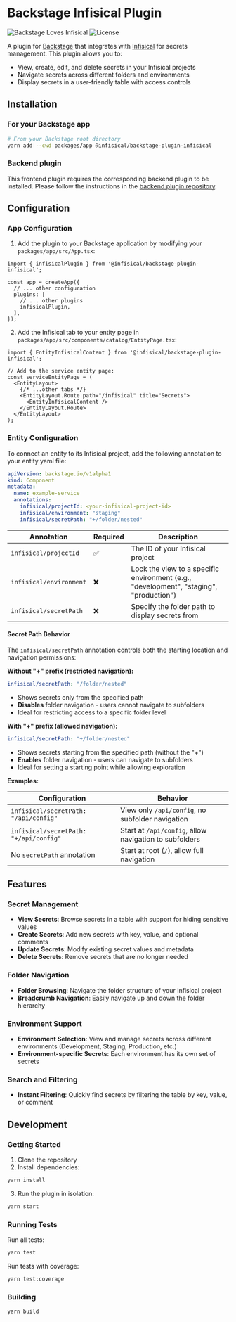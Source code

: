 # Backstage Infisical Plugin

![Backstage Loves Infisical](https://img.shields.io/badge/Backstage-loves%20Infisical-blue)
![License](https://img.shields.io/github/license/your-username/backstage-plugin-infisical)

A plugin for [Backstage](https://backstage.io) that integrates with [Infisical](https://infisical.com) for secrets management. This plugin allows you to:

- View, create, edit, and delete secrets in your Infisical projects
- Navigate secrets across different folders and environments
- Display secrets in a user-friendly table with access controls

## Installation

### For your Backstage app

```bash
# From your Backstage root directory
yarn add --cwd packages/app @infisical/backstage-plugin-infisical
```

### Backend plugin
This frontend plugin requires the corresponding backend plugin to be installed. Please follow the instructions in the [backend plugin repository](https://github.com/your-username/backstage-plugin-infisical-backend).

## Configuration

### App Configuration

1. Add the plugin to your Backstage application by modifying your `packages/app/src/App.tsx`:

```tsx
import { infisicalPlugin } from '@infisical/backstage-plugin-infisical';

const app = createApp({
  // ... other configuration
  plugins: [
    // ... other plugins
    infisicalPlugin,
  ],
});
```

2. Add the Infisical tab to your entity page in `packages/app/src/components/catalog/EntityPage.tsx`:

```tsx
import { EntityInfisicalContent } from '@infisical/backstage-plugin-infisical';

// Add to the service entity page:
const serviceEntityPage = (
  <EntityLayout>
    {/* ...other tabs */}
    <EntityLayout.Route path="/infisical" title="Secrets">
      <EntityInfisicalContent />
    </EntityLayout.Route>
  </EntityLayout>
);
```

### Entity Configuration

To connect an entity to its Infisical project, add the following annotation to your entity yaml file:

```yaml
apiVersion: backstage.io/v1alpha1
kind: Component
metadata:
  name: example-service
  annotations:
    infisical/projectId: <your-infisical-project-id>
    infisical/environment: "staging"
    infisical/secretPath: "+/folder/nested"
```

| Annotation | Required | Description |
|------------|----------|-------------|
| `infisical/projectId` | ✅ | The ID of your Infisical project |
| `infisical/environment` | ❌ | Lock the view to a specific environment (e.g., "development", "staging", "production") |
| `infisical/secretPath` | ❌ | Specify the folder path to display secrets from |


#### Secret Path Behavior

The `infisical/secretPath` annotation controls both the starting location and navigation permissions:

**Without "+" prefix (restricted navigation):**
```yaml
infisical/secretPath: "/folder/nested"
```
- Shows secrets only from the specified path
- **Disables** folder navigation - users cannot navigate to subfolders
- Ideal for restricting access to a specific folder level

**With "+" prefix (allowed navigation):**
```yaml
infisical/secretPath: "+/folder/nested"
```
- Shows secrets starting from the specified path (without the "+")
- **Enables** folder navigation - users can navigate to subfolders
- Ideal for setting a starting point while allowing exploration

**Examples:**

| Configuration | Behavior |
|---------------|----------|
| `infisical/secretPath: "/api/config"` | View only `/api/config`, no subfolder navigation |
| `infisical/secretPath: "+/api/config"` | Start at `/api/config`, allow navigation to subfolders |
| No `secretPath` annotation | Start at root (`/`), allow full navigation |


## Features

### Secret Management

- **View Secrets**: Browse secrets in a table with support for hiding sensitive values
- **Create Secrets**: Add new secrets with key, value, and optional comments
- **Update Secrets**: Modify existing secret values and metadata
- **Delete Secrets**: Remove secrets that are no longer needed

### Folder Navigation

- **Folder Browsing**: Navigate the folder structure of your Infisical project
- **Breadcrumb Navigation**: Easily navigate up and down the folder hierarchy

### Environment Support

- **Environment Selection**: View and manage secrets across different environments (Development, Staging, Production, etc.)
- **Environment-specific Secrets**: Each environment has its own set of secrets

### Search and Filtering

- **Instant Filtering**: Quickly find secrets by filtering the table by key, value, or comment

## Development

### Getting Started

1. Clone the repository
2. Install dependencies:
```bash
yarn install
```
3. Run the plugin in isolation:
```bash
yarn start
```

### Running Tests

Run all tests:
```bash
yarn test
```

Run tests with coverage:
```bash
yarn test:coverage
```

### Building

```bash
yarn build
```
